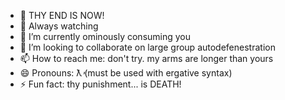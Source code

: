 - 👋 THY END IS NOW!
- 👀 Always watching
- 🌱 I’m currently ominously consuming you
- 💞️ I’m looking to collaborate on large group autodefenestration
- 📫 How to reach me: don't try. my arms are longer than yours
- 😄 Pronouns: ƛ̓ (must be used with ergative syntax)
- ⚡ Fun fact: thy punishment... is DEATH!

<!---
thwonn/thwonn is a ✨ special ✨ repository because its `README.md` (this file) appears on your GitHub profile.
You can click the Preview link to take a look at your changes.
--->
